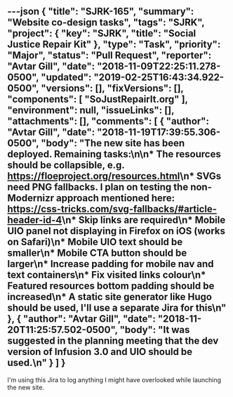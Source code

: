 ---json
{
  "title": "SJRK-165",
  "summary": "Website co-design tasks",
  "tags": "SJRK",
  "project": {
    "key": "SJRK",
    "title": "Social Justice Repair Kit"
  },
  "type": "Task",
  "priority": "Major",
  "status": "Pull Request",
  "reporter": "Avtar Gill",
  "date": "2018-11-09T22:25:11.278-0500",
  "updated": "2019-02-25T16:43:34.922-0500",
  "versions": [],
  "fixVersions": [],
  "components": [
    "SoJustRepairIt.org"
  ],
  "environment": null,
  "issueLinks": [],
  "attachments": [],
  "comments": [
    {
      "author": "Avtar Gill",
      "date": "2018-11-19T17:39:55.306-0500",
      "body": "The new site has been deployed. Remaining tasks:\n\n* The resources should be collapsible, e.g. <https://floeproject.org/resources.html>\n* SVGs need PNG fallbacks. I plan on testing the non-Modernizr approach mentioned here: <https://css-tricks.com/svg-fallbacks/#article-header-id-4>\n* Skip links are required\n* Mobile UIO panel not displaying in Firefox on iOS (works on Safari)\n* Mobile UIO text should be smaller\n* Mobile CTA button should be larger\n* Increase padding for mobile nav and text containers\n* Fix visited links colour\n* Featured resources bottom padding should be increased\n* A static site generator like Hugo should be used, I'll use a separate Jira for this\n"
    },
    {
      "author": "Avtar Gill",
      "date": "2018-11-20T11:25:57.502-0500",
      "body": "It was suggested in the planning meeting that the dev version of Infusion 3.0 and UIO should be used.\n"
    }
  ]
}
---
I'm using this Jira to log anything I might have overlooked while launching the new site.

        